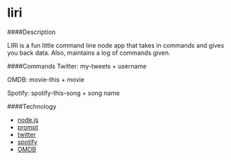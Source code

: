 # liri

####Description

LIRI is a fun little command line node app that takes in commands and gives you back data. Also, maintains a log of commands given.

####Commands
Twitter: my-tweets + username

OMDB: movie-this + movie

Spotify: spotify-this-song + song name

####Technology

* [node.js](https://nodejs.org/en/)
* [prompt](https://github.com/flatiron/prompt)
* [twitter](https://www.npmjs.com/package/twitter)
* [spotify](https://www.npmjs.com/package/spotify)
* [OMDB](http://www.omdbapi.com/)
